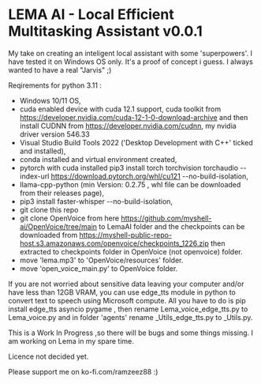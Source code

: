 # LEMA AI - Local Efficient Multitasking Assistant v0.0.1
My take on creating an inteligent local assistant with some 'superpowers'. I have tested it on Windows OS only. It's a proof of concept i guess. I always wanted to have a real "Jarvis" ;)

Reqirements for python 3.11 :  
- Windows 10/11 OS,
- cuda enabled device with cuda 12.1 support, cuda toolkit from https://developer.nvidia.com/cuda-12-1-0-download-archive  and  then install CUDNN from https://developer.nvidia.com/cudnn, my nvidia driver version 546.33
- Visual Studio Build Tools 2022 ('Desktop Development with C++' ticked and installed),
- conda installed and virtual environment created,
- pytorch with cuda installed pip3 install torch torchvision torchaudio --index-url https://download.pytorch.org/whl/cu121 --no-build-isolation,
- llama-cpp-python (min Version: 0.2.75 , whl file can be downloaded from their releases page),
- pip3 install faster-whisper --no-build-isolation,
- git clone this repo
- git clone OpenVoice from here https://github.com/myshell-ai/OpenVoice/tree/main to LemaAI folder and the checkpoints can be downloaded from https://myshell-public-repo-host.s3.amazonaws.com/openvoice/checkpoints_1226.zip then extracted to checkpoints folder in OpenVoice (not openvoice) folder.
- move 'lema.mp3' to 'OpenVoice/resources' folder.
- move 'open_voice_main.py' to OpenVoice folder.

If you are not worried about sensitive data leaving your computer and/or have less than 12GB VRAM, you can use edge_tts module in python to convert text to speech using Microsoft compute. All you have to do is pip install edge_tts asyncio pygame , then rename Lema_voice_edge_tts.py to Lema_voice.py and in folder 'agents' rename _Utils_edge_tts.py to  _Utils.py.

               
This is a Work In Progress ,so there will be bugs and some things missing. I am working on Lema in my spare time. 


Licence not decided yet.

Please support me on ko-fi.com/ramzeez88  :)
